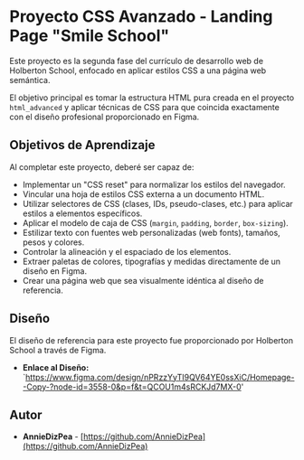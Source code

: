 # Proyecto CSS Avanzado - Landing Page "Smile School"

Este proyecto es la segunda fase del currículo de desarrollo web de Holberton School, enfocado en aplicar estilos CSS a una página web semántica.

El objetivo principal es tomar la estructura HTML pura creada en el proyecto `html_advanced` y aplicar técnicas de CSS para que coincida exactamente con el diseño profesional proporcionado en Figma.

## Objetivos de Aprendizaje

Al completar este proyecto, deberé ser capaz de:

* Implementar un "CSS reset" para normalizar los estilos del navegador.
* Vincular una hoja de estilos CSS externa a un documento HTML.
* Utilizar selectores de CSS (clases, IDs, pseudo-clases, etc.) para aplicar estilos a elementos específicos.
* Aplicar el modelo de caja de CSS (`margin`, `padding`, `border`, `box-sizing`).
* Estilizar texto con fuentes web personalizadas (web fonts), tamaños, pesos y colores.
* Controlar la alineación y el espaciado de los elementos.
* Extraer paletas de colores, tipografías y medidas directamente de un diseño en Figma.
* Crear una página web que sea visualmente idéntica al diseño de referencia.


## Diseño

El diseño de referencia para este proyecto fue proporcionado por Holberton School a través de Figma.

* **Enlace al Diseño:** `https://www.figma.com/design/nPRzzYyTI9QV64YE0ssXiC/Homepage--Copy-?node-id=3558-0&p=f&t=QCOU1m4sRCKJd7MX-0'

## Autor

* **AnnieDizPea** - [https://github.com/AnnieDizPea](https://github.com/AnnieDizPea)
  

